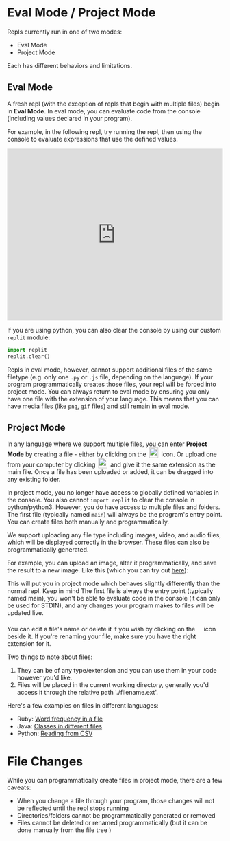 # Eval Mode / Project Mode

Repls currently run in one of two modes:
* Eval Mode
* Project Mode

Each has different behaviors and limitations.

## Eval Mode

A fresh repl (with the exception of repls that begin with multiple files) begin
in **Eval Mode**.  In eval mode, you can evaluate code from the console (including
values declared in your program).

For example, in the following repl, try running the repl, then using the console
to evaluate expressions that use the defined values.

<iframe height="400px" width="100%" src="https://repl.it/@timmy_i_chen/replit-docs-eval-mode?lite=true" scrolling="no" frameborder="no" allowtransparency="true" allowfullscreen="true" sandbox="allow-forms allow-pointer-lock allow-popups allow-same-origin allow-scripts allow-modals"></iframe>

If you are using python, you can also clear the console by using our custom
`replit` module:

```python
import replit
replit.clear()
```

Repls in eval mode, however, cannot support additional files of the same filetype
(e.g. only one `.py` or `.js` file, depending on the language).  If your program
programmatically creates those files, your repl will be forced into project mode.
You can always return to eval mode by ensuring you only have one file with the extension
of your language.  This means that you can have media files (like `png`, `gif` files)
and still remain in eval mode.

## Project Mode

In any language where we support multiple files, you can enter **Project Mode** by
creating a file - either by clicking on the
<img
  src="http://i.imgur.com/psW3k5D.png"
  style="height: 24px; vertical-align:text-bottom; width: 21px; margin: 0 3px; display: inline-block;"
/>
icon. Or upload one from your computer by clicking
<img
  src="https://repl.it/public/images/upload_button.svg"
  style="height: 24px; vertical-align:text-bottom; width: 21px; margin: 0 3px; display: inline-block;"
/> and give it the same extension as the main file.  Once a file has been uploaded or
added, it can be dragged into any existing folder.

In project mode, you no longer have access to globally defined variables in the console.
You also cannot `import replit` to clear the console in python/python3.  However, you do
have access to multiple files and folders.  The first file (typically named `main`) will
always be the program's entry point.  You can create files both manually and programmatically.

We support uploading any file type including images, video, and audio files, which will be
displayed correctly in the browser.  These files can also be programmatically generated.

For example, you can upload an image, alter it
programmatically, and save the result to a new image.
Like this (which you can try out [here](https://repl.it/@masonclayton/rotatify)):

This will put you in project mode which behaves slightly differently than
the normal repl. Keep in mind The first file is always the entry point
(typically named main), you won't be able to evaluate code in the console
(it can only be used for STDIN), and any changes your program makes to files
will be updated live.

You can edit a file's name or delete it if you wish by clicking on the
<img
  src="http://i.imgur.com/Fsg7XB2.png"
  style="height: 24px; vertical-align:text-bottom; width: 6px; margin: 0 3px; display: inline-block;"
/>
icon beside it. If you're renaming your file, make sure you have the right
extension for it.

Two things to note about files:

1. They can be of any type/extension and you can use them in your code however you'd like.
2. Files will be placed in the current working directory, generally you'd access it through
the relative path './filename.ext'.

Here's a few examples on files in different languages:
- Ruby: [Word frequency in a file](https://repl.it/@masonclayton/Word-frequency-in-a-file)
- Java: [Classes in different files](https://repl.it/@masfrost/Classes-in-different-files)
- Python: [Reading from CSV](https://repl.it/@amasad/CSV-Example)

# File Changes

While you can programmatically create files in project mode, there are a few caveats:

- When you change a file through your program, those changes will not be reflected until
the repl stops running
- Directories/folders cannot be programmatically generated or removed
- Files cannot be deleted or renamed programmatically (but it can be done manually from the file tree )
